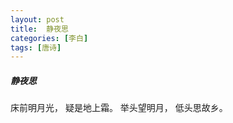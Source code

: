 ```yaml
---
layout: post
title:  静夜思
categories: [李白]
tags: [唐诗]
---
```


##### 静夜思


床前明月光，
疑是地上霜。
举头望明月，
低头思故乡。


